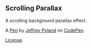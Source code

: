 Scrolling Parallax
------------------
A scrolling background parallax effect.

A [Pen](http://codepen.io/jeffreypoland/pen/Aerfp) by [Jeffrey Poland](http://codepen.io/jeffreypoland) on [CodePen](http://codepen.io/).

[License](http://codepen.io/jeffreypoland/pen/Aerfp/license).